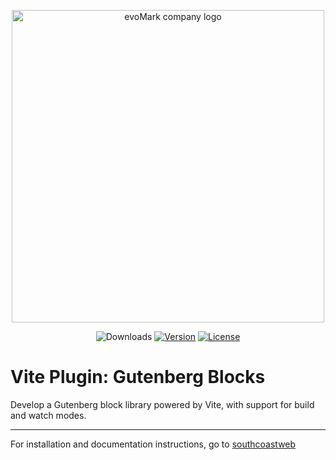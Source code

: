 <p align="center">
    <a href="https://evomark.co.uk" target="_blank" alt="Link to evoMark's website">
        <picture>
          <source media="(prefers-color-scheme: dark)" srcset="https://evomark.co.uk/wp-content/uploads/static/evomark-logo--dark.svg">
          <source media="(prefers-color-scheme: light)" srcset="https://evomark.co.uk/wp-content/uploads/static/evomark-logo--light.svg">
          <img alt="evoMark company logo" src="https://evomark.co.uk/wp-content/uploads/static/evomark-logo--light.svg" width="500">
        </picture>
    </a>
</p>

<p align="center">
  <img src="https://img.shields.io/npm/dm/vite-plugin-gutenberg-blocks.svg" alt="Downloads"></a>
  <a href="https://www.npmjs.com/package/vite-plugin-gutenberg-blocks"><img src="https://img.shields.io/npm/v/vite-plugin-gutenberg-blocks.svg" alt="Version"></a>
  <a href="https://github.com/evo-mark/vite-plugin-gutenberg-blocks/blob/main/LICENCE"><img src="https://img.shields.io/npm/l/vite-plugin-gutenberg-blocks.svg" alt="License"></a>
</p>

# Vite Plugin: Gutenberg Blocks

Develop a Gutenberg block library powered by Vite, with support for build and watch modes.

---

For installation and documentation instructions, go to [southcoastweb](https://southcoastweb.co.uk/open-source-software/vite-plugin-gutenberg-blocks/)
